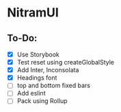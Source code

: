 # NitramUI

## To-Do:

- [x] Use Storybook
- [x] Test reset using createGlobalStyle
- [x] Add Inter, Inconsolata
- [x] Headings font
- [ ] top and bottom fixed bars
- [ ] Add eslint
- [ ] Pack using Rollup